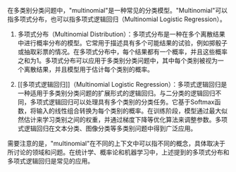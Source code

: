 
在多类别分类问题中，"multinomial"是一种常见的分类模型。"Multinomial"可以指多项式分布，也可以指多项式逻辑回归（Multinomial Logistic Regression）。

1. 多项式分布（Multinomial Distribution）：多项式分布是一种在多个离散结果中进行概率分布的模型。它常用于描述具有多个可能结果的试验，例如掷骰子或抽取彩票的情况。在多项式分布中，每个结果都有一个概率，并且这些概率之和为1。多项式分布可以应用于多类别分类问题中，其中每个类别被视为一个离散结果，并且模型用于估计每个类别的概率。

2. [[多项式逻辑回归]]（Multinomial Logistic Regression）：多项式逻辑回归是一种适用于多类别分类问题的扩展形式的逻辑回归。与二分类的逻辑回归不同，多项式逻辑回归可以处理具有多个类别的分类任务。它基于Softmax函数，将输入的线性组合转换为每个类别的概率。在训练阶段，模型通过最大似然估计来学习类别之间的权重，并通过梯度下降等优化算法来调整参数。多项式逻辑回归在文本分类、图像分类等多类别问题中得到广泛应用。

需要注意的是，"multinomial"在不同的上下文中可以指不同的概念，具体取决于所讨论的领域和问题。在统计学、概率论和机器学习中，上述提到的多项式分布和多项式逻辑回归是常见的应用。